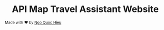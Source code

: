 <h1 align="center">API Map Travel Assistant Website</h1>
<sub>Made with ❤️ by <a href="https://www.facebook.com/qhieuit">Ngo Quoc Hieu</a></sub>
